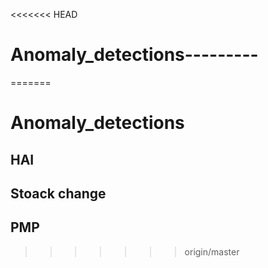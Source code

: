 <<<<<<< HEAD
# Anomaly_detections---------
=======
# Anomaly_detections

## HAI

## Stoack change

## PMP
>>>>>>> origin/master
